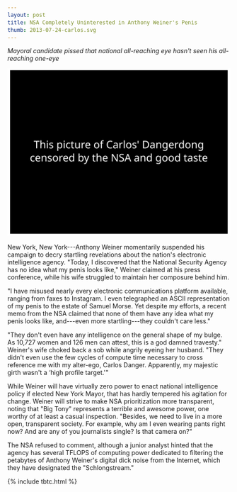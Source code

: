 ```yaml
---
layout: post
title: NSA Completely Uninterested in Anthony Weiner's Penis
thumb: 2013-07-24-carlos.svg
---
```


*Mayoral candidate pissed that national all-reaching eye hasn't seen his all-reaching one-eye*

![Carlos Danger](/assets/2013-07-24-carlos.svg)

New York, New York---Anthony Weiner momentarily suspended his campaign to decry startling revelations about the nation's electronic intelligence agency. "Today, I discovered that the National Security Agency has no idea what my penis looks like," Weiner claimed at his press conference, while his wife struggled to maintain her composure behind him.

"I have misused nearly every electronic communications platform available, ranging from faxes to Instagram. I even telegraphed an ASCII representation of my penis to the estate of Samuel Morse. Yet despite my efforts, a recent memo from the NSA claimed that none of them have any idea what my penis looks like, and---even more startling---they couldn't care less." 

"They don't even have any intelligence on the general shape of my bulge. As 10,727 women and 126 men can attest, this is a god damned travesty." Weiner's wife choked back a sob while angrily eyeing her husband. "They didn't even use the few cycles of compute time necessary to cross reference me with my alter-ego, Carlos Danger. Apparently, my majestic girth wasn't a ‘high profile target.'"

While Weiner will have virtually zero power to enact national intelligence policy if elected New York Mayor, that has hardly tempered his agitation for change. Weiner will strive to make NSA prioritization more transparent, noting that "Big Tony" represents a terrible and awesome power, one worthy of at least a casual inspection. "Besides, we need to live in a more open, transparent society. For example, why am I even wearing pants right now? And are any of you journalists single? Is that camera on?"

The NSA refused to comment, although a junior analyst hinted that the agency has several TFLOPS of computing power dedicated to filtering the petabytes of Anthony Weiner's digital dick noise from the Internet, which they have designated the "Schlongstream."

{% include tbtc.html %}

